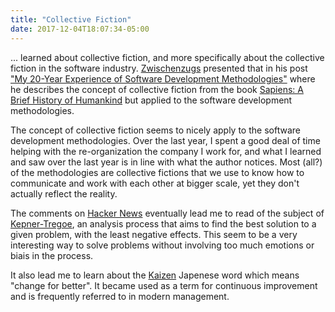 ```yaml
---
title: "Collective Fiction"
date: 2017-12-04T18:07:34-05:00
---
```


... learned about collective fiction, and more specifically about the collective fiction in the software industry. [Zwischenzugs](https://zwischenzugs.com/) presented that in his post ["My 20-Year Experience of Software Development Methodologies"](https://zwischenzugs.com/2017/10/15/my-20-year-experience-of-software-development-methodologies/) where he describes the concept of collective fiction from the book [Sapiens: A Brief History of Humankind](https://www.amazon.com/gp/product/B00ICN066A/ref=as_li_tl?ie=UTF8&camp=1789&creative=9325&creativeASIN=B00ICN066A&linkCode=as2&tag=grochat-20&linkId=eb79e3d73533b0340961a6bd1b48f3f9) but applied to the software development methodologies.

The concept of collective fiction seems to nicely apply to the software development methodologies. Over the last year, I spent a good deal of time helping with the re-organization the company I work for, and what I learned and saw over the last year is in line with what the author notices. Most (all?) of the methodologies are collective fictions that we use to know how to communicate and work with each other at bigger scale, yet they don't actually reflect the reality.

The comments on [Hacker News](https://news.ycombinator.com/item?id=15830782) eventually lead me to read of the subject of [Kepner-Tregoe](http://begrip.be/kepner-tregoe-analysis/), an analysis process that aims to find the best solution to a given problem, with the least negative effects. This seem to be a very interesting way to solve problems without involving too much emotions or biais in the process.

It also lead me to learn about the [Kaizen](https://en.wikipedia.org/wiki/Kaizen) Japenese word which means "change for better". It became used as a term for continuous improvement and is frequently referred to in modern management.

